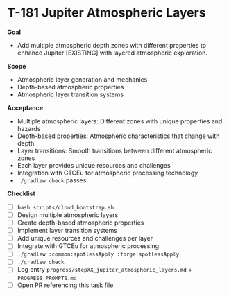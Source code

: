 # T-181 Jupiter Atmospheric Layers

**Goal**

- Add multiple atmospheric depth zones with different properties to enhance Jupiter [EXISTING] with layered atmospheric exploration.

**Scope**

- Atmospheric layer generation and mechanics
- Depth-based atmospheric properties
- Atmospheric layer transition systems

**Acceptance**

- Multiple atmospheric layers: Different zones with unique properties and hazards
- Depth-based properties: Atmospheric characteristics that change with depth
- Layer transitions: Smooth transitions between different atmospheric zones
- Each layer provides unique resources and challenges
- Integration with GTCEu for atmospheric processing technology
- `./gradlew check` passes

**Checklist**

- [ ] `bash scripts/cloud_bootstrap.sh`
- [ ] Design multiple atmospheric layers
- [ ] Create depth-based atmospheric properties
- [ ] Implement layer transition systems
- [ ] Add unique resources and challenges per layer
- [ ] Integrate with GTCEu for atmospheric processing
- [ ] `./gradlew :common:spotlessApply :forge:spotlessApply`
- [ ] `./gradlew check`
- [ ] Log entry `progress/stepXX_jupiter_atmospheric_layers.md` + `PROGRESS_PROMPTS.md`
- [ ] Open PR referencing this task file
